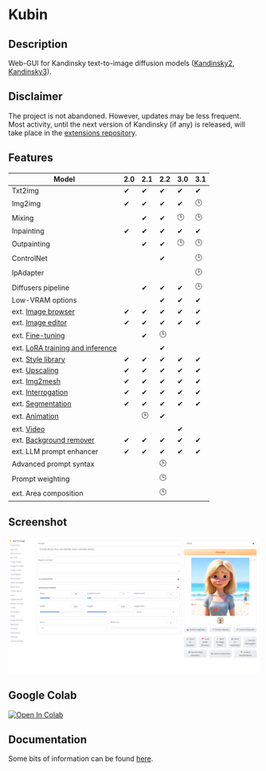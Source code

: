 
# Kubin

## Description

Web-GUI for Kandinsky text-to-image diffusion models ([Kandinsky2](https://github.com/ai-forever/Kandinsky-2/), [Kandinsky3](https://github.com/ai-forever/Kandinsky-3)).  

## Disclaimer

The project is not abandoned. However, updates may be less frequent.  
Most activity, until the next version of Kandinsky (if any) is released, will take place in the [extensions repository](https://github.com/seruva19/kubin-extensions). 

## Features

| Model                                                                                        | 2.0 | 2.1 | 2.2 |3.0  |3.1  |
| -------------------------------------------------------------------------------------------- | --- | --- | --- | --- | --- |
| Txt2img                                                                                      | ✔   | ✔  |  ✔  | ✔  | ✔  |
| Img2img                                                                                      | ✔   | ✔  |  ✔  | ✔  | 🕒 |
| Mixing                                                                                       |     | ✔  |  ✔  | 🕒 | 🕒 |
| Inpainting                                                                                   | ✔   | ✔  |  ✔  | ✔  | ✔  |
| Outpainting                                                                                  |     | ✔  |  ✔  | 🕒 | 🕒  |
| ControlNet                                                                                   |     |     |  ✔  |    | 🕒 |
| IpAdapter                                                                                    |     |     |      |    | 🕒  |
| Diffusers pipeline                                                                           |     | ✔  |  ✔  |  ✔ | 🕒 |
| Low-VRAM options                                                                             |     |     |  ✔  |  ✔ | ✔  |
| ext. [Image browser](https://github.com/seruva19/kubin-extensions#kd-image-browser)          | ✔   | ✔  |  ✔  |  ✔ | ✔  |
| ext. [Image editor](https://github.com/seruva19/kubin-extensions#kd-image-editor)            | ✔   | ✔  |  ✔  |  ✔ | ✔  |
| ext. [Fine-tuning](https://github.com/seruva19/kubin-extensions#kd-training)                 |     | ✔  |  🕒 |     |    |
| ext. [LoRA training and inference](https://github.com/seruva19/kubin-extensions#kd-training) |     |     |  ✔  |    |   |
| ext. [Style library](https://github.com/seruva19/kubin-extensions#kd-prompt-styles)          | ✔   | ✔  |  ✔  |  ✔ | ✔  |
| ext. [Upscaling](https://github.com/seruva19/kubin-extensions#kd-upscaler)                   | ✔   | ✔  |  ✔  |  ✔ | ✔  |
| ext. [Img2mesh](https://github.com/seruva19/kubin-extensions#kd-mesh-gen)                    | ✔   | ✔  |  ✔  |  ✔ | ✔  |
| ext. [Interrogation](https://github.com/seruva19/kubin-extensions#kd-interrogator)           | ✔   | ✔  |  ✔  |  ✔ | ✔  |
| ext. [Segmentation](https://github.com/seruva19/kubin-extensions#kd-segmentation)            | ✔   | ✔  |  ✔  |  ✔ | ✔  |
| ext. [Animation](https://github.com/seruva19/kubin-extensions#kd-animation)                  |     | 🕒  |  ✔  |    |    |
| ext. [Video](https://github.com/seruva19/kubin-extensions#kd-video)                          |     |     |     |  ✔ |    |
| ext. [Background remover](https://github.com/seruva19/kubin-extensions#kd-bg-remover)        | ✔   | ✔  |  ✔  |  ✔ | ✔  |
| ext. LLM prompt enhancer                                                                     | ✔   | ✔  |  ✔  |  ✔ | ✔  |
| Advanced prompt syntax                                                                       |     |     | 🕒  |    |     |
| Prompt weighting                                                                             |     |     | 🕒  |    |     |
| ext. Area composition                                                                        |     |     | 🕒  |    |     |

## Screenshot
	
![img](/sshots/screenshot.png)

## Google Colab

[![Open In Colab](https://colab.research.google.com/assets/colab-badge.svg)](https://colab.research.google.com/drive/1lx4lQS61hYb02BSoAoJUAVwPr7PhhkJt)
<br>

## Documentation

Some bits of information can be found [here](https://github.com/seruva19/kubin/blob/main/DOCS.md).

